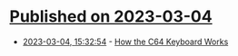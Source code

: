 # [Published on 2023-03-04](index.md)

* [2023-03-04, 15:32:54](https://lobste.rs/s/7ymtcj/how_c64_keyboard_works) - [How the C64 Keyboard Works](https://c64os.com/post/howthekeyboardworks)
